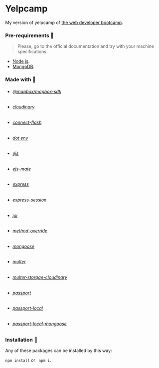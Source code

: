 # Yelpcamp
My version of yelpcamp of [the web developer bootcamp](https://www.udemy.com/course/the-web-developer-bootcamp/).


### Pre-requirements 📝
> Please, go to the official documentation and try with your machine specifications.
- [Node js](https://nodejs.org/en/download/).
- [MongoDB](https://docs.mongodb.com/guides/server/install/).


### Made with 🔨
 - ###### [@mapbox/mapbox-sdk](https://www.npmjs.com/package/@mapbox/mapbox-sdk)
 - ###### [cloudinary](https://www.npmjs.com/package/cloudinary)
 - ###### [connect-flash](https://www.npmjs.com/package/connect-flash)
 - ###### [dot env](https://www.npmjs.com/package/dotenv)
 - ###### [ejs](https://www.npmjs.com/package/ejs)
 - ###### [ejs-mate](https://www.npmjs.com/package/ejs-mate) 
 - ###### [express](https://www.npmjs.com/package/express)
 - ###### [express-session](https://www.npmjs.com/package/express-session)
 - ###### [joi](https://www.npmjs.com/package/joi)
 - ###### [method-override](https://www.npmjs.com/package/method-override)
 - ###### [mongoose](https://www.npmjs.com/package/mongoose)
 - ###### [multer](https://www.npmjs.com/package/multer)
 - ###### [multer-storage-cloudinary](https://www.npmjs.com/package/multer-storage-cloudinary)
 - ###### [passport](https://www.npmjs.com/package/passport)
 - ###### [passport-local](https://www.npmjs.com/package/passport-local)
 - ###### [passport-local-mongoose](https://www.npmjs.com/package/passport-local-mongoose)
 

### Installation 🔧
Any of these packages can be installed by this way:

``` npm install ``` or ``` npm i```.
